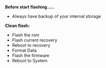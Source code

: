 **Before start flashing.....**
- Always have backup of your internal storage

**Clean flash:**
- Flash the rom
- Flash current recovery
- Reboot to recovery
- Format Data
- Flash the firmware
- Reboot to System
